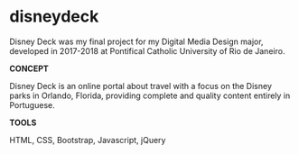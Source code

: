 # disneydeck

Disney Deck was my final project for my Digital Media Design major, developed in 2017-2018 at Pontifical Catholic University of Rio de Janeiro.

<b>CONCEPT</b>

Disney Deck is an online portal about travel with a focus on the Disney parks in Orlando, Florida, providing complete and quality content entirely in Portuguese.

<b>TOOLS</b>

HTML, CSS, Bootstrap, Javascript, jQuery
